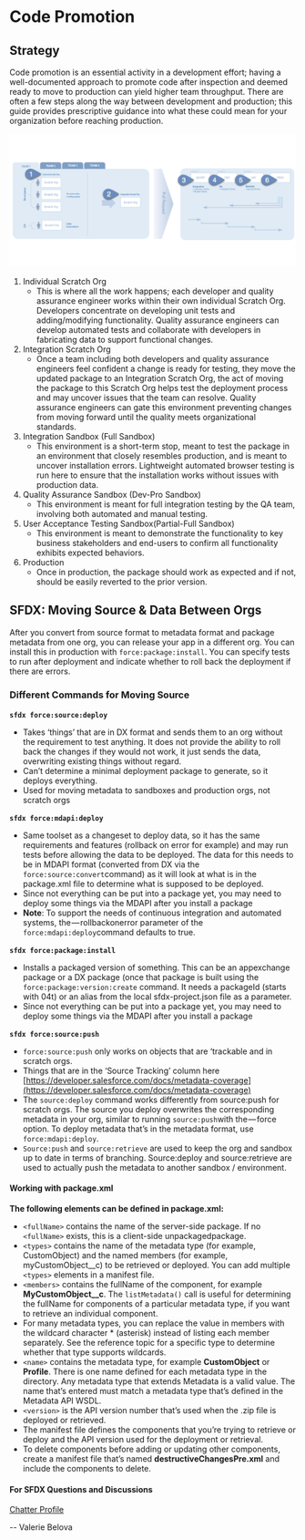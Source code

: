 # Code Promotion

## Strategy

Code promotion is an essential activity in a development effort; having a well-documented approach to promote code after inspection and deemed ready to move to production can yield higher team throughput. There are often a few steps along the way between development and production; this guide provides prescriptive guidance into what these could mean for your organization before reaching production.

![](../.gitbook/assets/image%20%283%29.png)

1. Individual Scratch Org
   * This is where all the work happens; each developer and quality assurance engineer works within their own individual Scratch Org. Developers concentrate on developing unit tests and adding/modifying functionality. Quality assurance engineers can develop automated tests and collaborate with developers in fabricating data to support functional changes.
2. Integration Scratch Org
   * Once a team including both developers and quality assurance engineers feel confident a change is ready for testing, they move the updated package to an Integration Scratch Org, the act of moving the package to this Scratch Org helps test the deployment process and may uncover issues that the team can resolve. Quality assurance engineers can gate this environment preventing changes from moving forward until the quality meets organizational standards.
3. Integration Sandbox \(Full Sandbox\)
   * This environment is a short-term stop, meant to test the package in an environment that closely resembles production, and is meant to uncover installation errors. Lightweight automated browser testing is run here to ensure that the installation works without issues with production data.
4. Quality Assurance Sandbox \(Dev-Pro Sandbox\)
   * This environment is meant for full integration testing by the QA team, involving both automated and manual testing.
5. User Acceptance Testing Sandbox\(Partial-Full Sandbox\)
   * This environment is meant to demonstrate the functionality to key business stakeholders and end-users to confirm all functionality exhibits expected behaviors.
6. Production
   * Once in production, the package should work as expected and if not, should be easily reverted to the prior version.

## SFDX: Moving Source & Data Between Orgs

After you convert from source format to metadata format and package metadata from one org, you can release your app in a different org. You can install this in production with `force:package:install`. You can specify tests to run after deployment and indicate whether to roll back the deployment if there are errors.

### Different Commands for Moving Source

**`sfdx force:source:deploy`**

* Takes ‘things’ that are in DX format and sends them to an org without the requirement to test anything. It does not provide the ability to roll back the changes if they would not work, it just sends the data, overwriting existing things without regard.
* Can’t determine a minimal deployment package to generate, so it deploys everything.
* Used for moving metadata to sandboxes and production orgs, not scratch orgs

**`sfdx force:mdapi:deploy`**

* Same toolset as a changeset to deploy data, so it has the same requirements and features \(rollback on error for example\) and may run tests before allowing the data to be deployed. The data for this needs to be in MDAPI format \(converted from DX via the `force:source:convert`command\) as it will look at what is in the package.xml file to determine what is supposed to be deployed.
* Since not everything can be put into a package yet, you may need to deploy some things via the MDAPI after you install a package
* **Note**: To support the needs of continuous integration and automated systems, the — rollbackonerror parameter of the `force:mdapi:deploy`command defaults to true.

**`sfdx force:package:install`**

* Installs a packaged version of something. This can be an appexchange package or a DX package \(once that package is built using the `force:package:version:create` command. It needs a packageId \(starts with 04t\) or an alias from the local sfdx-project.json file as a parameter.
* Since not everything can be put into a package yet, you may need to deploy some things via the MDAPI after you install a package

**`sfdx force:source:push`**

* `force:source:push` only works on objects that are ‘trackable and in scratch orgs.
* Things that are in the ‘Source Tracking’ column here [https://developer.salesforce.com/docs/metadata-coverage](https://developer.salesforce.com/docs/metadata-coverage)
* The `source:deploy` command works differently from source:push for scratch orgs. The source you deploy overwrites the corresponding metadata in your org, similar to running `source:push`with the — force option. To deploy metadata that’s in the metadata format, use `force:mdapi:deploy`.
* `Source:push` and `source:retrieve` are used to keep the org and sandbox up to date in terms of branching. Source:deploy and source:retrieve are used to actually push the metadata to another sandbox / environment.

#### Working with package.xml

**The following elements can be defined in package.xml:**

* `<fullName>` contains the name of the server-side package. If no `<fullName>` exists, this is a client-side unpackagedpackage.
* `<types>` contains the name of the metadata type \(for example, CustomObject\) and the named members \(for example, myCustomObject\_\_c\) to be retrieved or deployed. You can add multiple `<types>` elements in a manifest file.
* `<members>` contains the fullName of the component, for example **MyCustomObject\_\_c**. The `listMetadata()` call is useful for determining the fullName for components of a particular metadata type, if you want to retrieve an individual component.
* For many metadata types, you can replace the value in members with the wildcard character \* \(asterisk\) instead of listing each member separately. See the reference topic for a specific type to determine whether that type supports wildcards.
* `<name>` contains the metadata type, for example **CustomObject** or **Profile**. There is one name defined for each metadata type in the directory. Any metadata type that extends Metadata is a valid value. The name that’s entered must match a metadata type that’s defined in the Metadata API WSDL.
* `<version>` is the API version number that’s used when the .zip file is deployed or retrieved.
* The manifest file defines the components that you’re trying to retrieve or deploy and the API version used for the deployment or retrieval.
* To delete components before adding or updating other components, create a manifest file that’s named **destructiveChangesPre.xml** and include the components to delete.

#### For SFDX Questions and Discussions

[Chatter Profile](https://success.salesforce.com/ProfileView?u=0053A00000EDjmFQAT)

-- Valerie Belova


